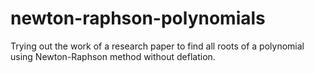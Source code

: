 # newton-raphson-polynomials
Trying out the work of a research paper to find all roots of a polynomial using Newton-Raphson method without deflation.
